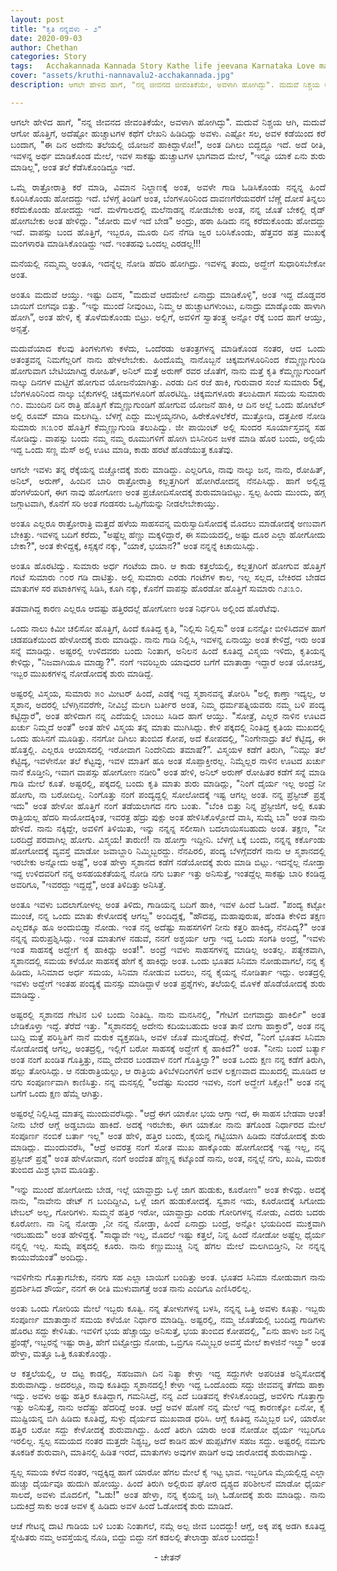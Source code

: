 ```yaml
---
layout: post
title: "ಕೃತಿ ನನ್ನವಳು - ೨"
date: 2020-09-03
author: Chethan
categories: Story
tags:	Acchakannada Kannada Story Kathe life jeevana Karnataka Love marriage maduve preethi kannadastory
cover: "assets/kruthi-nannavalu2-acchakannada.jpg"
description: ಆಗಲೇ ಹೇಳಿದ ಹಾಗೆ, "ನನ್ನ ಜೀವನದ ಜೀವಂತಿಕೆಯೇ, ಅವಳಾಗಿ ಹೋಗಿದ್ಳು". ಮದುವೆ ನಿಶ್ಚಯ ಆಗಿ, ಮದುವೆ ಆಗೋ ಹೊತ್ತಿಗೆ, ಅದೆಷ್ಟೋ ಹುಚ್ಚಾಟಗಳ ಕಥೆಗೆ ಲೇಖನಿ‌ ಹಿಡಿದಿದ್ಲು ಅವಳು.

---
```


<p align ="justify"> ಆಗಲೇ ಹೇಳಿದ ಹಾಗೆ, "ನನ್ನ ಜೀವನದ ಜೀವಂತಿಕೆಯೇ, ಅವಳಾಗಿ ಹೋಗಿದ್ಳು". ಮದುವೆ ನಿಶ್ಚಯ ಆಗಿ, ಮದುವೆ ಆಗೋ ಹೊತ್ತಿಗೆ, ಅದೆಷ್ಟೋ ಹುಚ್ಚಾಟಗಳ ಕಥೆಗೆ ಲೇಖನಿ‌ ಹಿಡಿದಿದ್ಲು ಅವಳು. ಎಷ್ಟೋ ಸಲ, ಅವಳ‌ ಕಡೆಯಿಂದ ಕರೆ ಬಂದಾಗ, "ಈ ದಿನ ಅದೇನು ತಲೆಯಲ್ಲಿ ಯೋಜನೆ ಹಾಕಿದ್ದಾಳೋ!", ಅಂತ ದಿಗಿಲು ಬಿದ್ದದ್ದೂ ಇದೆ. ಅದೆ ರೀತಿ, ಇವಳನ್ನ ಅರ್ಥ ಮಾಡಿಕೊಂಡ ಮೇಲೆ, ಇವಳ‌ ಸಾಕಷ್ಟು ಹುಚ್ಚಾಟಗಳ ಭಾಗವಾದ ಮೇಲೆ, "ಇನ್ನೂ ಯಾಕೆ ಏನು ಶುರು ಮಾಡಿಲ್ಲ", ಅಂತ ತಲೆ ಕೆಡೆಸಿಕೊಂಡಿದ್ದೂ ಇದೆ. </p>

<p align ="justify"> ಒಮ್ಮೆ ರಾತ್ರೋರಾತ್ರಿ ಕರೆ ಮಾಡಿ, ವಿಮಾನ ನಿಲ್ದಾಣಕ್ಕೆ ಅಂತ, ಅವಳೇ ಗಾಡಿ ಓಡಿಸಿಕೊಂಡು ನನ್ನನ್ನ ಹಿಂದೆ ಕೂರಿಸಿಕೊಂಡು ಹೋದದ್ದು ಇದೆ. ಬೆಳಗ್ಗೆ ತಿಂಡಿಗೆ ಅಂತ, ಬೆಂಗಳೂರಿನಿಂದ ದಾವಣಗೆರೆಯವರೆಗೆ ಬೆಣ್ಣೆ ದೋಸೆ ತಿನ್ನಲು ಕರೆದುಕೊಂಡು ಹೋದದ್ದು ಇದೆ. ಮಳೆಗಾಲದಲ್ಲಿ ಮಲೆನಾಡನ್ನ ನೋಡಬೇಕು ಅಂತ, ನನ್ನ ಜೊತೆ ಬೇಕಲ್ಲಿ ರೈಡ್ ಹೋಗಬೇಕು ಅಂತ ಹೇಳಿದ್ಲು. "ಜೋರು ಮಳೆ ಇದೆ ಬೇಡ" ಅಂದ್ರು, ಹಠಾ ಹಿಡಿದು ನನ್ನ ಕರೆದುಕೊಂಡು ಹೋದದ್ದು ಇದೆ. ವಾಪಸ್ಸು ಬಂದ ಹೊತ್ತಿಗೆ, ಇಬ್ಬರೂ, ಮೂರು ದಿನ ನೆಗಡಿ ಜ್ವರ ಬರಿಸಿಕೊಂಡು, ಹೆತ್ತವರ ಹತ್ರ ಮುಖಕ್ಕೆ ಮಂಗಳಾರತಿ ಮಾಡಿಸಿಕೊಂಡಿದ್ದು ಇದೆ. ಇಂತಹವು ಒಂದಲ್ಲ‌ ಎರಡಲ್ಲ!!! </p>

<p align ="justify"> ಮನೆಯಲ್ಲಿ ನಮ್ಮಮ್ಮ ಅಂತೂ, ಇದನ್ನೆಲ್ಲ ನೋಡಿ ಹೆದರಿ ಹೋಗಿದ್ರು. ಇವಳನ್ನ ತಂದು, ಅದ್ಹೇಗೆ ಸುಧಾರಿಸಬೇಕೋ ಅಂತ. </p>

<p align ="justify"> ಅಂತೂ ಮದುವೆ ಆಯ್ತು. ಇಷ್ಟು ದಿವಸ, "ಮದುವೆ ಆದಮೇಲೆ ಏನಾದ್ರು ಮಾಡಿಕೊಳ್ಳಿ", ಅಂತ ಇದ್ದ ದೊಡ್ಡವರ ಬಾಯಿಗೆ ಬೀಗವೂ ಬಿತ್ತು. “ಇನ್ನು ಮುಂದೆ ನೀವುಂಟು, ನಿಮ್ಮ ಆ ಹುಚ್ಚಾಟಗಳುಂಟು,‌ ಏನಾದ್ರು ಮಾಡ್ಕೊಂಡು ಹಾಳಾಗಿ ಹೋಗಿ”, ಅಂತ ಹೇಳಿ, ಕೈ ತೊಳೆದುಕೊಂಡು ಬಿಟ್ರು. ಅಲ್ಲಿಗೆ, ಅವಳಿಗೆ ಸ್ವಾತಂತ್ರ್ಯ ಅನ್ನೋ ರೆಕ್ಕೆ ಬಂದ ಹಾಗೆ ಆಯ್ತು, ಅನ್ಸತ್ತೆ. </p>

<p align ="justify"> ಮದುವೆಯಾದ ಕೆಲವು ತಿಂಗಳುಗಳು ಕಳೆದು, ಒಂದೆರಡು ಅತಂತ್ರಗಳನ್ನ ಮಾಡಿಕೊಂಡ ನಂತರ, ಆದ ಒಂದು ಅತಂತ್ರವನ್ನ ನಿಮಗೆಲ್ಲರಿಗೆ ನಾನು ಹೇಳಲೇಬೇಕು. ಹಿಂದೊಮ್ಮೆ ನಾನೊಬ್ಬನೆ ಚಿಕ್ಕಮಗಳೂರಿನಿಂದ ಕೆಮ್ಮಣ್ಣುಗುಂಡಿ ಹೋಗುವಾಗ ಬೇಟಿಯಾಗಿದ್ದ ರೋಹಿತ್, ಅನಿಲ್ ಮತ್ತೆ ಅರುಣ್ ರವರ ಜೊತೆಗೆ, ನಾನು ಮತ್ತೆ ಕೃತಿ ಕೆಮ್ಮಣ್ಣುಗುಂಡಿಗೆ ನಾಲ್ಕು ದಿನಗಳ ಮಟ್ಟಿಗೆ ಹೋಗುವ ಯೋಜನೆಯಾಗಿತ್ತು. ಎರಡು ದಿನ ರಜೆ ಹಾಕಿ, ಗುರುವಾರ ಸಂಜೆ ಸುಮಾರು 5ಕ್ಕೆ, ಬೆಂಗಳೂರಿನಿಂದ ನಾಲ್ಕು ಬೈಕುಗಳಲ್ಲಿ ಚಿಕ್ಕಮಗಳೂರಿಗೆ ಹೊರಟಿದ್ವಿ. ಚಿಕ್ಕಮಗಳೂರು ತಲುಪಿದಾಗ ಸಮಯ ಸುಮಾರು ೧೦. ಮುಂದಿನ ದಿನ ರಾತ್ರಿ ಹೊತ್ತಿಗೆ ಕೆಮ್ಮಣ್ಣುಗುಂಡಿಗೆ ಹೋಗುವ ಯೋಜನೆ ಹಾಕಿ‌, ಆ ದಿನ ಅಲ್ಲೆ ಒಂದು ಹೋಟೆಲ್ ಅಲ್ಲಿ ರೂಮ್ ಮಾಡಿ ಮಲಗಿದ್ವಿ. ಬೆಳಗ್ಗೆ ಎದ್ದು ಮುಳ್ಳಯ್ಯನಗಿರಿ, ಹಿರೇಕೊಳಲೆಕೆರೆ, ಮುತ್ತೋಡಿ, ದತ್ತಪೀಠ ನೋಡಿ ಸುಮಾರು ೫:೩೦ರ ಹೊತ್ತಿಗೆ ಕೆಮ್ಮಣ್ಣುಗುಂಡಿ ತಲುಪಿದ್ವು. ಜೀ ಪಾಯಿಂಟ್ ಅಲ್ಲಿ ಸುಂದರ ಸೂರ್ಯಾಸ್ತವನ್ನ ಸಹ ನೋಡಿದ್ವು. ವಾಪಸ್ಸು ಬಂದು ನಮ್ಮ ನಮ್ಮ ರೂಮುಗಳಿಗೆ ಹೋಗಿ ಬಿಸಿನೀರಿನ ಜಳಕ ಮಾಡಿ ಹೊರ ಬಂದು, ಅಲ್ಲಿಯೆ ಇದ್ದ ಒಂದು ಸಣ್ಣ ಮೆಸ್ ಅಲ್ಲಿ ಊಟ ಮಾಡಿ, ಕಾಡು ಹರಟೆ ಹೊಡೆಯುತ್ತ ಕೂತೆವು. </p>

<p align ="justify"> ಆಗಲೇ ಇವಳು ತನ್ನ ರೆಕ್ಕೆಯನ್ನ ಬಿಚ್ಚೋದಕ್ಕೆ ಶುರು ಮಾಡಿದ್ದು. ಎಲ್ಲರಿಗೂ, ನಾವು ನಾಲ್ಕು ಜನ, ನಾನು, ರೋಹಿತ್, ಅನಿಲ್, ಅರುಣ್, ಹಿಂದಿನ ಬಾರಿ ರಾತ್ರೋರಾತ್ರಿ ಕಲ್ಲತ್ತಗಿರಿಗೆ ಹೋಗಿರೋದನ್ನ ನೆನಪಿಸಿದ್ಲು. ಹಾಗೆ ಅಲ್ಲಿದ್ದ ಹೆಂಗಳೆಯರಿಗೆ, ಈಗ ನಾವು ಹೋಗೋಣ ಅಂತ ಪ್ರಚೋದಿಸೋದಕ್ಕೆ ಶುರುಮಾಡಿಬಿಟ್ಲು. ಸ್ವಲ್ಪ ಹಿಂದು ಮುಂದು, ಹಗ್ಗ ಜಗ್ಗಾಟವಾಗಿ, ಕೊನೆಗೆ ಸರಿ ಅಂತ ಗಂಡಸರು ಒಪ್ಪಿಗೆಯನ್ನು ನೀಡಲೇಬೇಕಾಯ್ತು. </p>

<p align ="justify"> ಅಂತೂ ಎಲ್ಲರೂ ರಾತ್ರೋರಾತ್ರಿ ಮತ್ತದೆ ಹಳೆಯ ಸಾಹಸವನ್ನ ಮರುಸ್ವಾದಿಸೋದಕ್ಕೆ ಮೊದಲು ಮಾಡೋದಕ್ಕೆ ಅಣುವಾಗ ಬೇಕಿತ್ತು. ಇವಳನ್ನ ಬದಿಗೆ ಕರೆದು, "ಅಷ್ಟೆಲ್ಲ ಹೆಣ್ಣು ಮಕ್ಕಳಿದ್ದಾರೆ, ಈ ಸಮಯದಲ್ಲಿ, ಅಷ್ಟು ದೂರ ಎಲ್ಲಾ ಹೋಗೋದು ಬೇಕಾ?", ಅಂತ ಕೇಳಿದ್ದಕ್ಕೆ, ಕಿಸ್ಸಕ್ಕನೆ ನಕ್ಕು, "ಯಾಕೆ, ಭಯಾನ?" ಅಂತ ನನ್ನನ್ನೆ ಕಿಚಾಯಿಸಿದ್ಲು. </p>

<p align ="justify"> ಅಂತೂ ಹೊರಟಿದ್ವು. ಸುಮಾರು ಅರ್ಧ ಗಂಟೆಯ ದಾರಿ. ಆ ಕಾಡು ಕತ್ತಲೆಯಲ್ಲಿ, ಕಲ್ಲತ್ತಗಿರಿಗೆ ಹೋಗುವ ಹೊತ್ತಿಗೆ ಗಂಟೆ ಸುಮಾರು ೧೦ರ ಗಡಿ ದಾಟಿತ್ತು. ಅಲ್ಲಿ ಸುಮಾರು ಎರಡು ಗಂಟೆಗಳ ಕಾಲ, ಇಲ್ಲ ಸಲ್ಲದ, ಬೇಕಿರದ ಬೇಡದ ಮಾತುಗಳ ಸರ ಪಟಾಕಿಗಳನ್ನ ಸಿಡಿಸಿ, ಕೂಗಿ ನಕ್ಕು, ಕೊನೆಗೆ ವಾಪಸ್ಸು ಹೊರಡೋ ಹೊತ್ತಿಗೆ ಸುಮಾರು ೧೨:೩೦. </p>

<p align ="justify"> ತಡವಾಗಿದ್ದ ಕಾರಣ ಎಲ್ಲರೂ ಆದಷ್ಟು ಹತ್ತಿರದಲ್ಲೆ ಹೋಗೋಣ ಅಂತ ನಿರ್ಧರಿಸಿ ಅಲ್ಲಿಂದ ಹೊರೆಟೆವು.  </p>

<p align ="justify"> ಒಂದು ನಾಲು ಕಿಮೀ ಚಲಿಸೋ ಹೊತ್ತಿಗೆ, ಹಿಂದೆ ಕೂತಿದ್ದ ಕೃತಿ, "ನಿಲ್ಲಿಸು ನಿಲ್ಲಿಸು" ಅಂತ ಏನನ್ನೋ ಬೀಳಿಸಿದವಳ ಹಾಗೆ ಚಡಪಡಿಕೆಯಿಂದ ಹೇಳೋದಕ್ಕೆ ಶುರು ಮಾಡಿದ್ಲು. ನಾನು ಗಾಡಿ‌ ನಿಲ್ಲಿಸಿ, ಇವಳನ್ನ ಏನಾಯ್ತು ಅಂತ ಕೇಳಿದ್ರೆ, ಇರು ಅಂತ ಸನ್ನೆ ಮಾಡಿದ್ಲು. ಅಷ್ಟರಲ್ಲಿ ಉಳಿದವರು ಬಂದು ನಿಂತಾಗ, ಅನಿಲನ ಹಿಂದೆ ಕೂತಿದ್ದ ವಿಸ್ಮಯ ಇಳಿದು, ಕೃತಿಯನ್ನ ಕೇಳಿದ್ಲು, "ನಿಜವಾಗಿಯೂ ಮಾಡ್ತ್ಯಾ?". ನಂಗೆ  ಇವರಿಬ್ಬರು ಯಾವುದರ ಬಗೆಗೆ ಮಾತಾಡ್ತಾ ಇದ್ದಾರೆ ಅಂತ ಯೋಚಿಸ್ತ, ಇಬ್ಬರ ಮುಖಕಗಳನ್ನ ನೋಡೋದಕ್ಕೆ ಶುರು ಮಾಡಿದ್ದೆ. </p>

<p align ="justify"> ಅಷ್ಟರಲ್ಲಿ ವಿಸ್ಮಯ, ಸುಮಾರು ೫೦ ಮೀಟರ್ ಹಿಂದೆ, ಎಡಕ್ಕೆ ಇದ್ದ ಸ್ಮಶಾನವನ್ನ ತೋರಿಸಿ "ಅಲ್ಲಿ ಕಾಣ್ತಾ ಇದ್ಯಲ್ಲ, ಆ ಸ್ಮಶಾನ, ಅದರಲ್ಲಿ ಬೆಳಗ್ಗಿನವರೆಗೇ, ನೀವಿಬ್ರೆ ಮಲಗಿ ಬರ್ತೀರ ಅಂತ, ನಿಮ್ಮ ಧರ್ಮಪತ್ನಿಯವರು ನಮ್ಮ ಬಳಿ ಪಂದ್ಯ ಕಟ್ಟಿದ್ದಾರೆ", ಅಂತ ಹೇಳಿದಾಗ ನನ್ನ ಎದೆಯಲ್ಲಿ ಬಾಂಬು ಸಿಡಿದ ಹಾಗೆ ಆಯ್ತು. "ಸೋತ್ರೆ, ಎಲ್ಲರ ನಾಳಿನ ಊಟದ ಖರ್ಚು ನಿಮ್ಮದೆ ಅಂತೆ" ಅಂತ ಹೇಳಿ ವಿಸ್ಮಯ ತನ್ನ ಮಾತು ಮುಗಿಸಿದ್ಲು.  ಕೇಳಿ ಪಕ್ಕದಲ್ಲಿ ನಿಂತಿದ್ದ ಕೃತಿಯ ಮುಖದಲ್ಲಿ ಒಂದು ಹುಸಿನಗೆ ಮೂಡಿತ್ತು. ನನಗೋ ದಿಗಿಲು ತುಂಬಿದ ಕೋಪ, ಅದೆ ಕೋಪದಲ್ಲಿ, "ನಿಂಗೇನಾದ್ರು ತಲೆ ಕೆಟ್ಟಿದ್ಯ, ಈ ಹೊತ್ತಲ್ಲಿ. ಎಲ್ಲರೂ ಆಯಾಸದಲ್ಲಿ‌ ಇರೋವಾಗ ನಿಂದೇನಿದು ತಮಾಷೆ?”. ವಿಸ್ಮಯಳ‌ ಕಡೆಗೆ ತಿರುಗಿ, “ನಿಮ್ಗು ತಲೆ ಕೆಟ್ಟಿದ್ಯ, ಇವಳೇನೋ‌ ತಲೆ ಕೆಟ್ಟವ್ಳು, ಇವಳ ಮಾತಿಗೆ ಹೂ ಅಂತ ಸೊಪ್ಪಾಕ್ತೀರಲ್ಲ. ನಿಮ್ಮೆಲ್ಲರ ನಾಳಿನ ಊಟದ ಖರ್ಚು ನಾನೆ ಕೊಡ್ತೀನಿ, ಇವಾಗ ವಾಪಸ್ಸು ಹೋಗೋಣ ನಡೀರಿ"  ಅಂತ ಹೇಳಿ, ಅನಿಲ್ ಅರುಣ್ ರೋಹಿತರ ಕಡೆಗೆ ಸನ್ನೆ ಮಾಡಿ ಗಾಡಿ ಮೇಲೆ ಕೂತೆ. ಅಷ್ಟರಲ್ಲಿ, ಪಕ್ಕದಲ್ಲಿ ಬಂದು ಕೃತಿ ಮಾತು ಶುರು ಮಾಡಿದ್ಲು, "ನಿಂಗೆ ದೈರ್ಯ ಇಲ್ಲ ಅಂದ್ರೆ ನೀ ಹೋಗು, ನಾ ಬರೋದಿಲ್ಲ. ನಿಂಗೊತ್ತು ನಂಗೆ ಪಂದ್ಯದ್ದಲ್ಲಿ ಸೋಲೋದಕ್ಕೆ ಇಷ್ಟ ಆಗಲ್ಲ ಅಂತ. ನನ್ನ ಪ್ರೆಸ್ಟೀಜ್ ಪ್ರಶ್ನೆ ಇದು" ಅಂತ ಹೇಳೋ ಹೊತ್ತಿಗೆ ನಂಗೆ ತಡೆಯಲಾಗದ ನಗು ಬಂತು. "ಬೆಂಕಿ‌ ಬಿತ್ತು ನಿನ್ನ ಪ್ರೆಸ್ಟೀಜಿಗೆ, ಅಲ್ಲಿ ಕೂತು ರಾತ್ರಿಯಲ್ಲ  ಹೆದರಿ ಸಾಯೋದಕ್ಕಿಂತ, ಇವರತ್ರ ಹೆದ್ರು ಪುಕ್ಲು ಅಂತ ಹೇಳಿಸಿಕೊಳ್ಳೋದೆ ವಾಸಿ, ಸುಮ್ನೆ ಬಾ" ಅಂತ ನಾನು ಹೇಳಿದೆ‌. ನಾನು ನಕ್ಕಿದ್ದೇ, ಅವಳಿಗೆ ತಿಳಿಯಿತು, ಇನ್ನು ನನ್ನನ್ನ ಸಲೀಸಾಗಿ ಬದಲಾಯಿಸಬಹುದು ಅಂತ. ತಕ್ಷಣ, "ನೀ ಬರದಿದ್ರೆ ಪರವಾಗಿಲ್ಲ ಹೋಗು. ವಿಸ್ಮಯ! ತಾರುಣಿ! ನಾ ಹೋಗ್ತಾ ಇದ್ದೀನಿ. ಬೆಳಗ್ಗೆ ೬ಕ್ಕೆ ಬಂದು, ನನ್ನನ್ನ ಕರ್ಕೊಂಡು ಹೋಗೋದಕ್ಕೆ ವ್ಯವಸ್ತೆ ಮಾಡೋ ಜವಾಬ್ದಾರಿ ನಿಮ್ಮಿಬ್ಬರದ್ದು. ನೆನಪಿರಲಿ, ಪಂದ್ಯ ಬೆಳಗ್ಗೆವರೆಗೆ ನಾನು ಆ ಸ್ಮಶಾನದಲ್ಲಿ ಇರಬೇಕು ಅನ್ನೋದು ಅಷ್ಟೆ", ಅಂತ ಹೇಳ್ತಾ ಸ್ಮಶಾನದ ಕಡೆಗೆ ನಡೆಯೋದಕ್ಕೆ ಶುರು ಮಾಡಿ ಬಿಟ್ಲು. ಇದನ್ನೆಲ್ಲ ನೋಡ್ತಾ ಇದ್ದ ಉಳಿದವರಿಗೆ ನನ್ನ ಅಸಹಯಕತೆಯನ್ನ ನೋಡಿ ನಗು ಬರ್ತಾ ಇತ್ತು ಅನಿಸುತ್ತೆ, ಇಂತದ್ದೆಲ್ಲ ಸಾಕಷ್ಟು ಬಾರಿ ಕಂಡಿದ್ದ ಅವರಿಗೂ, "ಇವರದ್ದು ಇದ್ದದ್ದೆ", ಅಂತ ತಿಳಿದಿತ್ತು ಅನಿಸಿತ್ತೆ. </p>

<p align ="justify"> ಅಂತೂ ಇವಳು ಬದಲಾಗೋಳಲ್ಲ ಅಂತ ತಿಳಿದು, ಗಾಡಿಯನ್ನ ಬದಿಗೆ ಹಾಕಿ, ಇವಳ ಹಿಂದೆ ಓಡಿದೆ. "ಪಂದ್ಯ ಕಟ್ಟೋ ಮುಂಚೆ, ನನ್ನ ಒಂದು ಮಾತು ಕೇಳೋದಕ್ಕೆ ಆಗಲ್ವ" ಅಂದಿದ್ದಕ್ಕೆ, "ಹೌದಪ್ಪ, ಮಹಾಪುರುಷ, ಹೆಂಡತಿ ಕೇಳಿದ ತಕ್ಷಣ ಎಲ್ಲದಕ್ಕೂ ಹೂ ಅಂದುಬಿಡ್ತ್ಯಾ ನೋಡು. ಇಂತ ನನ್ನ‌ ಅದೆಷ್ಟು ಸಾಹಸಗಳಿಗೆ ನೀನು ಕತ್ತರಿ ಹಾಕಿದ್ಯ, ನೆನಪಿದ್ಯ?" ಅಂತ ನನ್ನನ್ನ ಮರುಪ್ರಶ್ನಿಸಿದ್ಲು. ಇಂತ ಮಾತುಗಳ ನಡುವೆ, ನನಗೆ ಅಶ್ಚರ್ಯ ಆಗ್ತಾ ಇದ್ದ‌ ಒಂದು ಸಂಗತಿ ಅಂದ್ರೆ, "ಇವಳು ಇಂತ ಸಾಹಸಕ್ಕೆ ಅದ್ಹೇಗೆ ಕೈ ಹಾಕಿದ್ಲು ಅಂತ!". ಅಂದ್ರೆ ಇವಳು ಸಾಹಸಗಳನ್ನ ಮಾಡಿಲ್ಲ ಅಂತಲ್ಲ. ಪತ್ಯೇಕವಾಗಿ, ಸ್ಮಶಾನದಲ್ಲಿ ಸಮಯ ಕಳೆಯೋ ಸಾಹಸಕ್ಕೆ ಹೇಗೆ ಕೈ ಹಾಕಿದ್ಲು ಅಂತ. ಒಂದು ಭೂತದ ಸಿನಿಮಾ ನೋಡುವಾಗಲೆ, ನನ್ನ ಕೈ ಹಿಡಿದು, ಸಿನಿಮಾ‌ದ ಅರ್ಧ ಸಮಯ, ಸಿನಿಮಾ ನೋಡುವ ಬದಲು, ನನ್ನ ಕೈಯನ್ನ ನೋಡಿರ್ತಾ ಇದ್ಲು. ಅಂತದ್ರಲ್ಲಿ ಇವಳು ಅದ್ಹೇಗೆ ಇಂತಹ ಪಂದ್ಯಕ್ಕೆ ಮನಸ್ಸು ಮಾಡಿದ್ದಾಳೆ ಅಂತ ಪ್ರಶ್ನೆಗಳು, ತಲೆಯಲ್ಲಿ ಮೊಳಕೆ ಹೊಡೆಯೋದಕ್ಕೆ ಶುರು ಮಾಡಿದ್ವು. </p>

<p align ="justify"> ಅಷ್ಟರಲ್ಲಿ ಸ್ಮಶಾನದ ಗೇಟಿನ ಬಳಿ ಬಂದು ನಿಂತಿದ್ವಿ. ನಾನು ಮನಸಿನಲ್ಲಿ, "ಗೇಟಿಗೆ ಬೀಗವಾದ್ರು ಹಾಕಿರ್ಲಿ" ಅಂತ ಬೇಡಿಕೊಳ್ತಾ ಇದ್ದೆ. ತೆರೆದೆ ಇತ್ತು. "ಸ್ಮಶಾನದಲ್ಲಿ ಅದೇನು‌ ಕದಿಯಬಹುದು ಅಂತ ತಾನೆ ಬೀಗಾ ಹಾಕ್ತಾರೆ", ಅಂತ ನನ್ನ ಬುದ್ದಿ ಮತ್ತೆ ಪರಿಸ್ಥಿತಿಗೆ ನಾನೆ ಮರುಕ ವ್ಯಕ್ತಪಡಿಸಿ, ಅವಳ‌ ಜೊತೆ ಮುನ್ನಡೆದಿದ್ದೆ. ಕೇಳಿದೆ, "ನಿಂಗೆ ಭೂತದ ಸಿನಿಮಾ ನೋಡೋದಕ್ಕೆ ಆಗಲ್ಲ, ಅಂತದ್ರಲ್ಲಿ, ಇಲ್ಲಿಗೆ ಬರೋ ಸಾಹಸಕ್ಕೆ ಅದ್ಹೇಗೆ ಕೈ ಹಾಕಿದೆ?" ಅಂತ. "ನೀನು ಬಂದೆ ಬರ್ತ್ಯಾ ಅಂತ ನಂಗೆ ಖಂಡಿತ ಗೊತ್ತಿತ್ತು, ನಮ್ಮ ದೇವರ ಬಂಡವಾಳ ನಂಗೆ ಗೊತ್ತಿಲ್ವಾ?" ಅಂತ ಒಂದು ಕ್ಷಣ ನನ್ನ ಕಡೆಗೆ ತಿರುಗಿ, ಹಲ್ಲು ತೋರಿಸಿದ್ಲು. ಆ ನಡುರಾತ್ರಿಯಲ್ಲು, ಆ ರಾತ್ರಿಯ ತಿಳಿಬೆಳದಿಂಗಳಿಗೆ ಅವಳ‌ ಲಕ್ಷಣವಾದ ಮುಖದಲ್ಲಿ ಮೂಡಿದ ಆ ನಗು ಸಂಪೂರ್ಣವಾಗಿ ಕಾಣಿಸಿತ್ತು. ನನ್ನ ಮನಸ್ಸಲ್ಲಿ "ಅದೆಷ್ಟು ಸುಂದರ ಇವಳು, ನಂಗೆ ಅದ್ಹೇಗೆ ಸಿಕ್ಲೋ!" ಅಂತ ನನ್ನ ಬಗೆಗೆ ಒಂದು ಕ್ಷಣ ಹೆಮ್ಮೆ ಆಗಿತ್ತು. </p>

<p align ="justify"> ಅಷ್ಟರಲ್ಲೆ ನಿಲ್ಲಿಸಿದ್ದ  ಮಾತನ್ನ ಮುಂದುವರೆಸಿದ್ಲು. "ಆದ್ರೆ ಈಗ ಯಾಕೋ ಭಯ ಆಗ್ತಾ ಇದೆ, ಈ ಸಾಹಸ ಬೇಡವಾ ಆಂತ! ನೀನು ಬೇರೆ ಆಗ್ಲೆ ಅಡ್ಡಬಾಯಿ ಹಾಕಿದೆ. ಅದಕ್ಕೆ ಇರಬೇಕು, ಈಗ ಯಾಕೋ ನಾನು ತಗೊಂಡ ನಿರ್ಧಾರದ ಮೇಲೆ ಸಂಪೂರ್ಣ ನಂಬಿಕೆ ಬರ್ತಾ ಇಲ್ಲ" ಅಂತ ಹೇಳಿ, ಹತ್ತಿರ ಬಂದು, ಕೈಯನ್ನ ಗಟ್ಟಿಯಾಗಿ ಹಿಡಿದು ನಡೆಯೋದಕ್ಕೆ ಶುರು ಮಾಡಿದ್ಲು‌. ಮುಂದುವರೆಸಿ, "ಆದ್ರೆ ಅವರತ್ರ ನಂಗೆ ಸೋತ ಮುಖ ಹಾಕ್ಕೊಂಡು ಹೋಗೋದಕ್ಕೆ ಇಷ್ಟ ಇಲ್ಲ, ನನ್ನ ಪ್ರಸ್ಟೀಜ್ ಪ್ರಶ್ನೆ" ಅಂತ ಹೇಳೋವಾಗ, ನಂಗೆ ಅಂದೆಂತ ಹೆಣ್ಣನ್ನ ಕಟ್ಕೊಂಡೆ ನಾನು, ಅಂತ, ನನ್ನಲ್ಲೆ ನಗು, ಖುಷಿ, ಮರುಕ ತುಂಬಿದ ಮಿಶ್ರ ಭಾವ ಮೂಡಿತ್ತು. </p>

<p align ="justify"> "ಇನ್ನು‌ ಮುಂದೆ ಹೋಗೋದು ಬೇಡ, ಇಲ್ಲೆ ಯಾವ್ದಾದ್ರು ಒಳ್ಳೆ‌ ಜಾಗ ಹುಡುಕು, ಕೂರೋಣ" ಅಂತ ಕೇಳಿದ್ಲು. ಅದಕ್ಕೆ ನಾನು, "ನಾವೇನು ಡೇಟ್ ಗ ಬಂದಿದ್ದೀವಿ, ಒಳ್ಲೆ ಜಾಗ ಹುಡುಕೋದಕ್ಕೆ.  ಸ್ವಶಾನ ಇದು, ಕೂರೋದಕ್ಕೆ ಸಿಗೋದು ಟೇಬಲ್ ಅಲ್ಲ, ಗೋರಿಗಳು. ಸುಮ್ಮನೆ ಹತ್ತಿರ ಇರೋ, ಯಾವ್ದಾದ್ರು ಎರಡು ಗೋರಿಗಳನ್ನ ನೋಡು, ಎದರು ಬದರು‌ ಕೂರೋಣ. ನಾ ನಿನ್ನ ನೋಡ್ತಾ ,ನೀ ನನ್ನ ನೋಡ್ತಾ, ಹಿಂದೆ ಏನಾದ್ರು ಬಂದ್ರೆ, ಅನ್ನೋ‌ ಭಯದಿಂದ ಮುಕ್ತವಾಗಿ ಇರಬಹುದು" ಅಂತ ಹೇಳಿದ್ದಕ್ಕೆ. "ಸಾಧ್ಯಾವೇ ಇಲ್ಲ, ಮೊದಲೆ ಇಷ್ಟು ಕತ್ತಲೆ, ನಿನ್ನ ಹಿಂದೆ ನೋಡೋ‌ ಅಷ್ಟೆಲ್ಲ ಧೈರ್ಯ ನನ್ನಲ್ಲಿ ಇಲ್ಲ. ಸುಮ್ನೆ ಪಕ್ಕದಲ್ಲಿ‌ ಕೂರು. ನಾನು ಕಣ್ಣುಮುಚ್ಚಿ ನಿನ್ನ ಹೆಗಲ ಮೇಲೆ ಮಲಗಿಬಿಡ್ತೀನಿ, ನೀ ನನ್ನನ್ನ ಕಾಯುವೆಯಂತೆ" ಅಂದಿದ್ಲು. </p>

<p align ="justify"> ಇವಳಿಗೇನು ಗೊತ್ತಾಗಬೇಕು, ನನಗು ಸಹ ಎಲ್ಲಾ ಬಾಯಿಗೆ ಬಂದಿತ್ತು ಅಂತ. ಭೂತದ ಸಿನಿಮಾ ನೋಡುವಾಗ ನಾನು ಪ್ರದರ್ಶಿಸಿದ ಶೌರ್ಯ, ನನಗೆ ಈ ರೀತಿ ಮುಳುವಾಗತ್ತೆ ಅಂತ ನಾನು ಎಂದಿಗೂ‌ ಎಣಿಸಿರಲಿಲ್ಲ. </p>

<p align ="justify"> ಅಂತು ಒಂದು ಗೋರಿಯ ಮೇಲೆ ಇಬ್ಬರು ಕೂತ್ವಿ. ನನ್ನ ತೋಳುಗಳನ್ನ ಬಳಸಿ, ನನ್ನನ್ನ ಒತ್ತಿ ಅವಳು ಕೂತ್ಲು. ಇಬ್ಬರು ಸಂಪೂರ್ಣ ಮಾತಾಡ್ತಾನೆ ಸಮಯ ಕಳೆಯೋ ನಿರ್ಧಾರ‌ ಮಾಡಿದ್ವಿ. ಅಷ್ಟರಲ್ಲಿ, ನಮ್ಮ ಜೊತೆಯಲ್ಲಿ ಬಂದಿದ್ದ ಗಾಡಿಗಳು ಹೊರಟ ಸದ್ದು ಕೇಳಿಸಿತು. ಇವಳಿಗೆ ಭಯ ಹೆಚ್ಚಾಯ್ತು ಅನಿಸುತ್ತೆ, ಭಯ ತುಂಬಿದ ಕೋಪದಲ್ಲಿ, "ಏನು ಹಾಳು ಜನ ನಿನ್ನ ಫ್ರೆಂಡ್ಸ್, ಇಬ್ಬರನ್ನೆ ಇಷ್ಟು ರಾತ್ರಿ, ಹೇಗೆ ಬಿಟ್ಟೋದ್ರು ನೋಡು, ಒಬ್ರಿಗೂ ನಮ್ಮಿಬ್ಬರ ಅವಸ್ತೆ ಮೇಲೆ‌ ಕಾಳಜಿನೆ ಇಲ್ವಾ" ಅಂತ ಹೇಳ್ತಾ, ಮತ್ತೂ ಒತ್ತಿ ಕೂತುಕೊಂಡ್ಲು. </p>

<p align ="justify"> ಆ ಕತ್ತಲೆಯಲ್ಲಿ, ಆ ದಟ್ಟ ಕಾಡಲ್ಲಿ, ಸಹಜವಾಗಿ ದಿನ ನಿತ್ಯಾ ಕೇಳ್ತಾ ಇದ್ದ ಸದ್ದುಗಳೇ ಅಪರಿಚಿತ ಅನ್ನಿಸೋದಕ್ಕೆ ಶುರುವಾಗಿದ್ವು. ಅದರಲ್ಲೂ, ನಾವು ಕೂತಿದ್ದು ಸ್ಮಶಾನದಲ್ಲಿ! ಕೇಳ್ತಾ ಇದ್ದ ಒಂದೊಂದು ಸದ್ದು ಜೀವವನ್ನ ತೆಗೆದು ಹಾಕ್ತಾ ಇದ್ವು. ಅವಳು ಅಷ್ಟು ಹತ್ತಿರ ಕೂತಿದ್ದಾಗ, ಗಮನಿಸಿದ್ರೆ, ನನ್ನ ಎದೆ ಬಡಿತವನ್ನ ಕೇಳಿಸಿಕೊಂಡಿದ್ರೆ, ಅವಳಿಗು ಗೊತ್ತಾಗ್ತಾ ಇತ್ತು ಅನಿಸುತ್ತೆ, ನಾನು ಅದೆಷ್ಡು ಹೆದರಿದ್ದೆ ಅಂತ. ಆದ್ರೆ ಅವಳ ಹೊಣೆ ನನ್ನ‌ ಮೇಲೆ ಇದ್ದ ಕಾರಣಕ್ಕೋ ಏನೋ, ಕೈ‌ ಮುಷ್ಟಿಯನ್ನ ಬಿಗಿ ಹಿಡಿದು ಕೂತಿದ್ದೆ, ಸುಳ್ಳು ದೈರ್ಯದ ಮುಖವಾಡ ಧರಿಸಿ. ಆಗ್ಲೆ ಕೂತಿದ್ದ ನಮ್ಮಿಬ್ಬರ ಬಳಿ, ಯಾರೋ ಹತ್ತಿರ ಬರೋ ಸದ್ದು ಕೇಳೋದಕ್ಕೆ ಶುರುವಾಗಿದ್ದು. ಹಿಂದೆ ತಿರುಗಿ ಯಾರು ಅಂತ ನೋಡೋ ಧೈರ್ಯ ಇಬ್ಬರಿಗೂ ಇರಲಿಲ್ಲ. ಸ್ವಲ್ಪ ಸಮಯದ ನಂತರ ಮತ್ತದೇ ನಿಶ್ಯಬ್ದ, ಅದೆ ಕಾಡಿನ ಹುಳ ಹುಪ್ಪಟೆಗಳ ಸಹಜ ಸದ್ದು. ಅಷ್ಟರಲ್ಲಿ ನಮಗು ತೂಕಡಿಕೆ ಶುರುವಾಗಿ, ಮಾತಿನಲ್ಲಿ ಹಿಡಿತ ಇರದೆ,‌ ಮಾತುಗಳು ಅವುಗಳ ಪಾಡಿಗೆ ಅವು ಜಾರೋದಕ್ಕೆ ಶುರುವಾಗಿದ್ವು. </p>

<p align ="justify"> ಸ್ವಲ್ಲ ಸಮಯ ಕಳೆದ ನಂತರ, ಇದ್ದಕ್ಕಿದ್ದ ಹಾಗೆ ಯಾರೋ ಹೆಗಲ ಮೇಲೆ ಕೈ ಇಟ್ಟ ಭಾವ. ಇಬ್ಬರಿಗೂ ಮೈಯಲ್ಲಿದ್ದ ಎಲ್ಲಾ ಹುಚ್ಚು ದೈರ್ಯವೂ ಹುದುಗಿ ಹೋಯ್ತು. ಹಿಂದೆ ತಿರುಗಿ ಅಲ್ಲಿರುವ ಘೋರ ದೃಶ್ಯದ ಪರಿಶೀಲನೆ ಮಾಡೋ ಧೈರ್ಯ ಸಾಲದೆ, ಅವಳು ಮೊದಲಿಗೆ, "ಓಡು!" ಅಂತ ಹೇಳ್ತಾ, ನನ್ನ ಕೈಯನ್ನ ಜಗ್ಗಿ ಓಡೋದಕ್ಕೆ ಶುರು ಮಾಡಿದ್ಲು. ನಾನು ಬದುಕಿದ್ರೆ ಸಾಕು ಅಂತ ಅವಳ ಕೈ ಹಿಡಿದು ಅವಳ ಹಿಂದೆ ಓಡೋದಕ್ಕೆ ಶುರು ಮಾಡಿದೆ. </p>
 
<p align ="justify"> ಆಚೆ ಗೇಟನ್ನ ದಾಟಿ ಗಾಡಿಯ ಬಳಿ ಬಂತು ನಿಂತಾಗಲೆ, ನಮ್ಗೆ ಅಲ್ಪ ಜೀವ ಬಂದದ್ದು! ಆಗ್ಲೆ, ಅಕ್ಕ ಪಕ್ಕ ಅಡಗಿ ಕೂತಿದ್ದ ಸ್ನೇಹಿತರು ನಮ್ಮ ಅವಸ್ತೆಯನ್ನ ನೊಡಿ, ಬಿದ್ದು ಬಿದ್ದು ನಗೆ ಕಡಲಲ್ಲಿ ತೇಲಾಡ್ತಾ ಹೊರ ಬಂದದ್ದು! </p>

<p align ="center"> - ಚೇತನ್</p>
